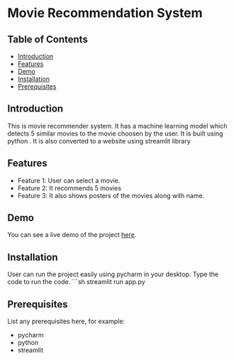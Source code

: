 
# Movie Recommendation System


## Table of Contents
- [Introduction](#introduction)
- [Features](#features)
- [Demo](#demo)
- [Installation](#installation)
- [Prerequisites](#Prerequisites)


## Introduction
This is movie recommender system. It has a machine learning model which detects 5 similar movies to the movie choosen by the user. It is built using python . It is also converted to a website using streamlit library

## Features
- Feature 1: User can select a movie.
- Feature 2: It recommends 5 movies
- Feature 3: It also shows posters of the movies along with name.

## Demo
You can see a live demo of the project [here](https://movierecommendersystem-hkibqqbgs3pkkmfev9qchv.streamlit.app/).

## Installation
User can run the project easily using pycharm in your desktop. Type the code to run the code.
     ```sh
        streamlit run app.py


## Prerequisites
List any prerequisites here, for example:
- pycharm
- python
- streamlit
